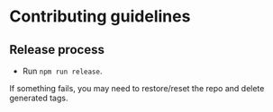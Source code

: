 # Contributing guidelines


## Release process

- Run `npm run release`.

If something fails, you may need to restore/reset the repo and delete generated tags.
